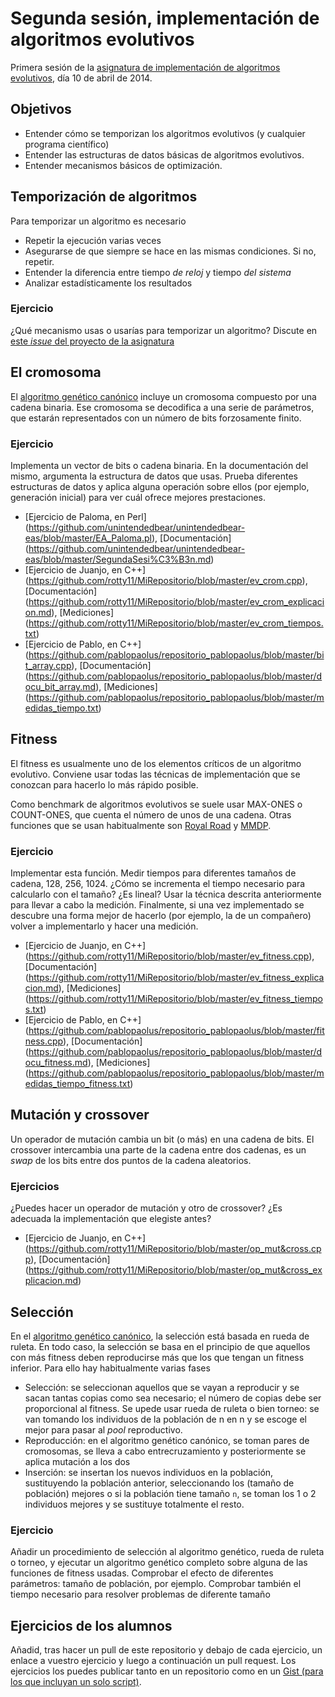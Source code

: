 # Segunda sesión, implementación de algoritmos evolutivos

Primera sesión de la [asignatura de implementación de algoritmos evolutivos](README.md), día 10 de abril de 2014.

## Objetivos

* Entender cómo se temporizan los algoritmos evolutivos (y cualquier programa científico)
* Entender las estructuras de datos básicas de algoritmos evolutivos.
* Entender mecanismos básicos de optimización.

## Temporización de algoritmos

Para temporizar un algoritmo es necesario
* Repetir la ejecución varias veces
* Asegurarse de que siempre se hace en las mismas condiciones. Si no, repetir.
* Entender la diferencia entre tiempo *de reloj* y tiempo *del sistema*
* Analizar estadísticamente los resultados

### Ejercicio

¿Qué mecanismo usas o usarías para temporizar un algoritmo? Discute en [este *issue* del proyecto de la asignatura](https://github.com/JJ/implementacion-eas/issues/13) 

## El cromosoma

El [algoritmo genético canónico](http://geneura.ugr.es/~jmerelo/evolutionary-computation-perl/x207.html) incluye un cromosoma compuesto por una cadena binaria. Ese cromosoma se decodifica a una serie de parámetros, que estarán representados con un número de bits forzosamente finito.

### Ejercicio

Implementa un vector de bits o cadena binaria. En la documentación del mismo, argumenta la estructura de datos que usas. Prueba diferentes estructuras de datos y aplica alguna operación sobre ellos (por ejemplo, generación inicial) para ver cuál ofrece mejores prestaciones.

* [Ejercicio de Paloma, en Perl] (https://github.com/unintendedbear/unintendedbear-eas/blob/master/EA_Paloma.pl), [Documentación] (https://github.com/unintendedbear/unintendedbear-eas/blob/master/SegundaSesi%C3%B3n.md)
* [Ejercicio de Juanjo, en C++] (https://github.com/rotty11/MiRepositorio/blob/master/ev_crom.cpp), [Documentación] (https://github.com/rotty11/MiRepositorio/blob/master/ev_crom_explicacion.md), [Mediciones] (https://github.com/rotty11/MiRepositorio/blob/master/ev_crom_tiempos.txt)
* [Ejercicio de Pablo, en C++] (https://github.com/pablopaolus/repositorio_pablopaolus/blob/master/bit_array.cpp), [Documentación] (https://github.com/pablopaolus/repositorio_pablopaolus/blob/master/docu_bit_array.md), [Mediciones] (https://github.com/pablopaolus/repositorio_pablopaolus/blob/master/medidas_tiempo.txt)

## Fitness

El fitness es usualmente uno de los elementos críticos de un algoritmo evolutivo. Conviene usar todas las técnicas de implementación que se conozcan para hacerlo lo más rápido posible. 

Como benchmark de algoritmos evolutivos se suele usar MAX-ONES o COUNT-ONES, que cuenta el número de unos de una cadena. Otras funciones que se usan habitualmente son [Royal Road](http://web.cecs.pdx.edu/~mm/ecal92.pdf) y [MMDP](http://citeseerx.ist.psu.edu/viewdoc/download?doi=10.1.1.48.8442&rep=rep1&type=pdf).

### Ejercicio

Implementar esta función. Medir tiempos para diferentes tamaños de cadena, 128, 256, 1024. ¿Cómo se incrementa el tiempo necesario para calcularlo con el tamaño? ¿Es lineal? Usar la técnica descrita anteriormente para llevar a cabo la medición. Finalmente, si una vez implementado se descubre una forma mejor de hacerlo (por ejemplo, la de un compañero) volver a implementarlo y hacer una medición.

* [Ejercicio de Juanjo, en C++] (https://github.com/rotty11/MiRepositorio/blob/master/ev_fitness.cpp), [Documentación] (https://github.com/rotty11/MiRepositorio/blob/master/ev_fitness_explicacion.md), [Mediciones] (https://github.com/rotty11/MiRepositorio/blob/master/ev_fitness_tiempos.txt)
* [Ejercicio de Pablo, en C++] (https://github.com/pablopaolus/repositorio_pablopaolus/blob/master/fitness.cpp), [Documentación] (https://github.com/pablopaolus/repositorio_pablopaolus/blob/master/docu_fitness.md), [Mediciones] (https://github.com/pablopaolus/repositorio_pablopaolus/blob/master/medidas_tiempo_fitness.txt)

## Mutación y crossover

Un operador de mutación cambia un bit (o más) en una cadena de bits. El crossover intercambia una parte de la cadena entre dos cadenas, es un *swap* de los bits entre dos puntos de la cadena aleatorios.

### Ejercicios

¿Puedes hacer un operador de mutación y otro de crossover? ¿Es adecuada la implementación que elegiste antes?

* [Ejercicio de Juanjo, en C++] (https://github.com/rotty11/MiRepositorio/blob/master/op_mut&cross.cpp), [Documentación] (https://github.com/rotty11/MiRepositorio/blob/master/op_mut&cross_explicacion.md)

## Selección

En el [algoritmo genético canónico](http://geneura.ugr.es/~jmerelo/evolutionary-computation-perl/x207.html), la selección está basada en rueda de ruleta. En todo caso, la selección se basa en el principio de que aquellos con más fitness deben reproducirse más que los que tengan un fitness inferior. Para ello hay habitualmente varias fases

* Selección: se seleccionan aquellos que se vayan a reproducir y se sacan tantas copias como sea necesario; el número de copias debe ser proporcional al fitness. Se upede usar rueda de ruleta o bien torneo: se van tomando los individuos de la población de n en n y se escoge el mejor para pasar al *pool* reproductivo. 
* Reproducción: en el algoritmo genético canónico, se toman pares de cromosomas, se lleva a cabo entrecruzamiento y posteriormente se aplica mutación a los dos
* Inserción: se insertan los nuevos individuos en la población, sustituyendo la población anterior, seleccionando los (tamaño de población) mejores o si la población tiene tamaño `n`, se toman los 1 o 2 individuos mejores y se sustituye totalmente el resto.

### Ejercicio

Añadir un procedimiento de selección al algoritmo genético, rueda de ruleta o torneo, y ejecutar un algoritmo genético completo sobre alguna de las funciones de fitness usadas. Comprobar el efecto de diferentes parámetros: tamaño de población, por ejemplo. Comprobar también el tiempo necesario para resolver problemas de diferente tamaño 

## Ejercicios de los alumnos

Añadid, tras hacer un pull de este repositorio y debajo de cada ejercicio, un enlace a vuestro ejercicio y luego a continuación un pull request. Los ejercicios los puedes publicar tanto en un repositorio como en un [Gist (para los que incluyan un solo script)](http://gist.github.com).
